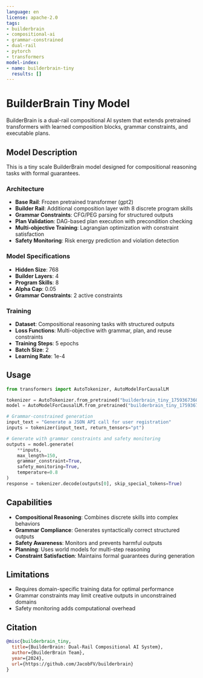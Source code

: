 ```yaml
---
language: en
license: apache-2.0
tags:
- builderbrain
- compositional-ai
- grammar-constrained
- dual-rail
- pytorch
- transformers
model-index:
- name: builderbrain-tiny
  results: []
---
```


# BuilderBrain Tiny Model

BuilderBrain is a dual-rail compositional AI system that extends pretrained transformers with learned composition blocks, grammar constraints, and executable plans.

## Model Description

This is a tiny scale BuilderBrain model designed for compositional reasoning tasks with formal guarantees.

### Architecture

- **Base Rail**: Frozen pretrained transformer (gpt2)
- **Builder Rail**: Additional composition layer with 8 discrete program skills
- **Grammar Constraints**: CFG/PEG parsing for structured outputs
- **Plan Validation**: DAG-based plan execution with precondition checking
- **Multi-objective Training**: Lagrangian optimization with constraint satisfaction
- **Safety Monitoring**: Risk energy prediction and violation detection

### Model Specifications

- **Hidden Size**: 768
- **Builder Layers**: 4
- **Program Skills**: 8
- **Alpha Cap**: 0.05
- **Grammar Constraints**: 2 active constraints

### Training

- **Dataset**: Compositional reasoning tasks with structured outputs
- **Loss Functions**: Multi-objective with grammar, plan, and reuse constraints
- **Training Steps**: 5 epochs
- **Batch Size**: 2
- **Learning Rate**: 1e-4

## Usage

```python
from transformers import AutoTokenizer, AutoModelForCausalLM

tokenizer = AutoTokenizer.from_pretrained("builderbrain_tiny_1759367360")
model = AutoModelForCausalLM.from_pretrained("builderbrain_tiny_1759367360")

# Grammar-constrained generation
input_text = "Generate a JSON API call for user registration"
inputs = tokenizer(input_text, return_tensors="pt")

# Generate with grammar constraints and safety monitoring
outputs = model.generate(
    **inputs,
    max_length=150,
    grammar_constraint=True,
    safety_monitoring=True,
    temperature=0.8
)
response = tokenizer.decode(outputs[0], skip_special_tokens=True)
```

## Capabilities

- **Compositional Reasoning**: Combines discrete skills into complex behaviors
- **Grammar Compliance**: Generates syntactically correct structured outputs
- **Safety Awareness**: Monitors and prevents harmful outputs
- **Planning**: Uses world models for multi-step reasoning
- **Constraint Satisfaction**: Maintains formal guarantees during generation

## Limitations

- Requires domain-specific training data for optimal performance
- Grammar constraints may limit creative outputs in unconstrained domains
- Safety monitoring adds computational overhead

## Citation

```bibtex
@misc{builderbrain_tiny,
  title={BuilderBrain: Dual-Rail Compositional AI System},
  author={BuilderBrain Team},
  year={2024},
  url={https://github.com/JacobFV/builderbrain}
}
```
